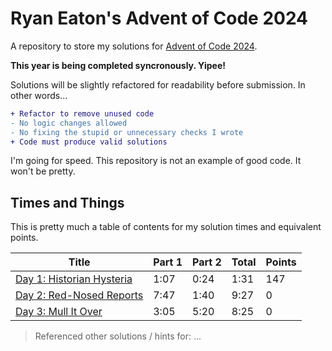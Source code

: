 # Ryan Eaton's Advent of Code 2024

A repository to store my solutions for [Advent of Code 2024](https://adventofcode.com/2024).

**This year is being completed syncronously. Yipee!**

Solutions will be slightly refactored for readability before submission. In other words...

```diff
+ Refactor to remove unused code
- No logic changes allowed
- No fixing the stupid or unnecessary checks I wrote
+ Code must produce valid solutions
```

I'm going for speed. This repository is not an example of good code. It won't be pretty.

## Times and Things

This is pretty much a table of contents for my solution times and equivalent points.

| Title                                   | Part 1 | Part 2 | Total | Points |
|-----------------------------------------|--------|--------|-------|--------|
| [Day 1: Historian Hysteria](notes/1.md) | 1:07   | 0:24   | 1:31  | 147    |
| [Day 2: Red-Nosed Reports](notes/2.md)  | 7:47   | 1:40   | 9:27  | 0      |
| [Day 3: Mull It Over](notes/3.md)       | 3:05   | 5:20   | 8:25  | 0      |

> Referenced other solutions / hints for: ...
